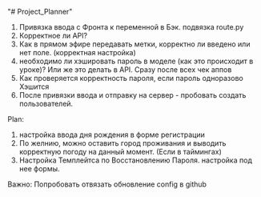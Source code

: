 "# Project_Planner" 

1) Привязка ввода с Фронта к переменной в Бэк. подвязка  route.py
2) Корректное ли API?
3) Как в прямом эфире передавать метки, корректно ли введено или нет поле. (корректная настройка)
4) необходимо ли хэшировать пароль в моделе (как это происходит в уроке)? Или же это делать в API. Сразу после всех чек аппов
5) Как проверяется корректность пароля, если пароль одноразово Хэшится
6) После привязки ввода и отправку на сервер - пробовать создать пользователей.







Plan:
1) настройка ввода дня рождения в форме регистрации
2) По желнию, можно оставить город проживания и выводить корректную погоду на данный момент. (Если в таймингах)
3) Настройка Темплейтса по Восстановлению Пароля. настройка под нее формы.


Важно:
Попробовать отвязать обновление config  в github